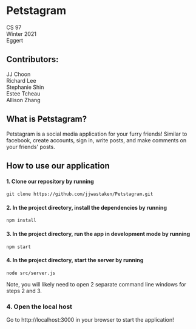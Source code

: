# Petstagram

CS 97  
Winter 2021  
Eggert  

## Contributors: 

JJ Choon  
Richard Lee  
Stephanie Shin  
Estee Tcheau  
Allison Zhang

## What is Petstagram?

Petstagram is a social media application for your furry friends! Similar to facebook, create accounts, sign in, write posts, and make comments on your friends' posts.

## How to use our application

#### 1. Clone our repository by running

`git clone https://github.com/jjwastaken/Petstagram.git`

#### 2. In the project directory, install the dependencies by running

`npm install` 

#### 3. In the project directory, run the app in development mode by running

`npm start`   

#### 4. In the project directory, start the server by running

`node src/server.js`  

Note, you will likely need to open 2 separate command line windows for steps 2 and 3.

### 4. Open the local host

Go to http://localhost:3000 in your browser to start the application!
